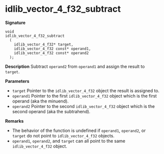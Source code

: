 # idlib_vector_4_f32_subtract

**Signature**
```
void
idlib_vector_4_f32_subtract
  (
    idlib_vector_4_f32* target,
    idlib_vector_4_f32 const* operand1,
    idlib_vector_4_f32 const* operand2
  );
```

**Description**
Subtract `operand2` from `operand1` and assign the result to `target`.

**Parameters**
- `target` Pointer to the `idlib_vector_4_f32` object the result is assigned to.
- `operand1` Pointer to the first `idlib_vector_4_f32` object which is the first operand (aka the minuend).
- `operand2` Pointer to the second `idlib_vector_4_f32` object which is the second operand (aka the subtrahend). 

**Remarks**
- The behavior of the function is undefined if `operand1`, `operand2`, or `target` do not point to `idlib_vector_4_f32` objects.
- `operand1`, `operand2`, and `target` can all point to the same `idlib_vector_4_f32` object.

